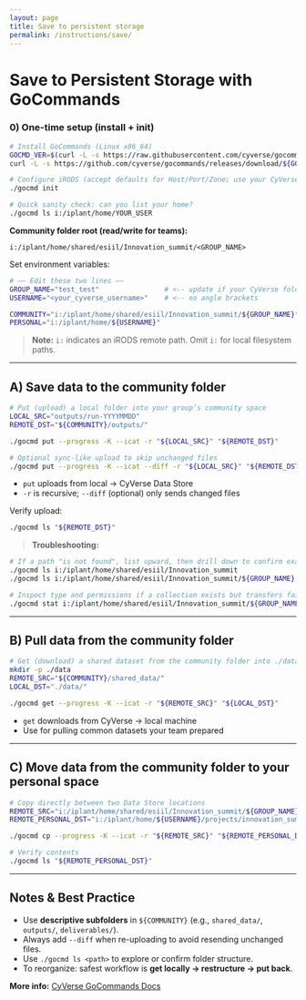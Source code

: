 ```yaml
---
layout: page
title: Save to persistent storage
permalink: /instructions/save/
---
```


# Save to Persistent Storage with GoCommands

### 0) One-time setup (install + init)
```bash
# Install GoCommands (Linux x86_64)
GOCMD_VER=$(curl -L -s https://raw.githubusercontent.com/cyverse/gocommands/main/VERSION.txt); \
curl -L -s https://github.com/cyverse/gocommands/releases/download/${GOCMD_VER}/gocmd-${GOCMD_VER}-linux-amd64.tar.gz | tar zxvf -

# Configure iRODS (accept defaults for Host/Port/Zone; use your CyVerse username)
./gocmd init

# Quick sanity check: can you list your home?
./gocmd ls i:/iplant/home/YOUR_USER
```

**Community folder root (read/write for teams):**
```
i:/iplant/home/shared/esiil/Innovation_summit/<GROUP_NAME>
```

Set environment variables:
```bash
# —— Edit these two lines ——
GROUP_NAME="test_test"                # <-- update if your CyVerse folder name differs
USERNAME="<your_cyverse_username>"    # <-- no angle brackets

COMMUNITY="i:/iplant/home/shared/esiil/Innovation_summit/${GROUP_NAME}"
PERSONAL="i:/iplant/home/${USERNAME}"
```

> **Note:** `i:` indicates an iRODS remote path. Omit `i:` for local filesystem paths.

---

## A) Save data **to the community folder**
```bash
# Put (upload) a local folder into your group’s community space
LOCAL_SRC="outputs/run-YYYYMMDD"
REMOTE_DST="${COMMUNITY}/outputs/"

./gocmd put --progress -K --icat -r "${LOCAL_SRC}" "${REMOTE_DST}"

# Optional sync-like upload to skip unchanged files
./gocmd put --progress -K --icat --diff -r "${LOCAL_SRC}" "${REMOTE_DST}"
```
- `put` uploads from local → CyVerse Data Store
- `-r` is recursive; `--diff` (optional) only sends changed files

Verify upload:
```bash
./gocmd ls "${REMOTE_DST}"
```

> **Troubleshooting:**
```bash
# If a path "is not found", list upward, then drill down to confirm exact names
./gocmd ls i:/iplant/home/shared/esiil/Innovation_summit
./gocmd ls i:/iplant/home/shared/esiil/Innovation_summit/${GROUP_NAME}

# Inspect type and permissions if a collection exists but transfers fail
./gocmd stat i:/iplant/home/shared/esiil/Innovation_summit/${GROUP_NAME}/<EXACT_NAME>
```

---

## B) **Pull** data **from the community folder**
```bash
# Get (download) a shared dataset from the community folder into ./data/
mkdir -p ./data
REMOTE_SRC="${COMMUNITY}/shared_data/"
LOCAL_DST="./data/"

./gocmd get --progress -K --icat -r "${REMOTE_SRC}" "${LOCAL_DST}"
```
- `get` downloads from CyVerse → local machine
- Use for pulling common datasets your team prepared

---

## C) **Move** data from the community folder **to your personal space**
```bash
# Copy directly between two Data Store locations
REMOTE_SRC="i:/iplant/home/shared/esiil/Innovation_summit/${GROUP_NAME}/deliverables/"
REMOTE_PERSONAL_DST="i:/iplant/home/${USERNAME}/projects/innovation_summit_2025/deliverables/"

./gocmd cp --progress -K --icat -r "${REMOTE_SRC}" "${REMOTE_PERSONAL_DST}"

# Verify contents
./gocmd ls "${REMOTE_PERSONAL_DST}"
```

---

## Notes & Best Practice
- Use **descriptive subfolders** in `${COMMUNITY}` (e.g., `shared_data/`, `outputs/`, `deliverables/`).
- Always add `--diff` when re-uploading to avoid resending unchanged files.
- Use `./gocmd ls <path>` to explore or confirm folder structure.
- To reorganize: safest workflow is **get locally → restructure → put back**.

**More info:** [CyVerse GoCommands Docs](https://learning.cyverse.org/ds/gocommands/)
